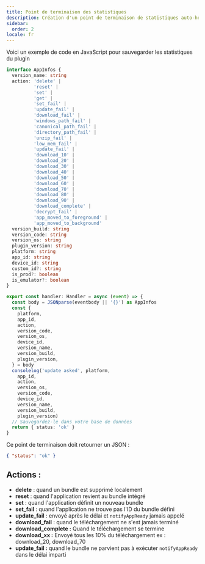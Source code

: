 ```yaml
---
title: Point de terminaison des statistiques
description: Création d'un point de terminaison de statistiques auto-hébergé
sidebar:
  order: 2
locale: fr
---
```


Voici un exemple de code en JavaScript pour sauvegarder les statistiques du plugin

```typescript
interface AppInfos {
  version_name: string
  action: 'delete' |
          'reset' |
          'set' |
          'get' |
          'set_fail' |
          'update_fail' |
          'download_fail' |
          'windows_path_fail' |
          'canonical_path_fail' |
          'directory_path_fail' |
          'unzip_fail' |
          'low_mem_fail' |
          'update_fail' |
          'download_10' |
          'download_20' |
          'download_30' |
          'download_40' |
          'download_50' |
          'download_60' |
          'download_70' |
          'download_80' |
          'download_90' |
          'download_complete' |
          'decrypt_fail' |
          'app_moved_to_foreground' |
          'app_moved_to_background'
  version_build: string
  version_code: string
  version_os: string
  plugin_version: string
  platform: string
  app_id: string
  device_id: string
  custom_id?: string
  is_prod?: boolean
  is_emulator?: boolean
}

export const handler: Handler = async (event) => {
  const body = JSONparse(eventbody || '{}') as AppInfos
  const {
    platform,
    app_id,
    action,
    version_code,
    version_os,
    device_id,
    version_name,
    version_build,
    plugin_version,
  } = body
  consolelog('update asked', platform,
    app_id,
    action,
    version_os,
    version_code,
    device_id,
    version_name,
    version_build,
    plugin_version)
  // Sauvegardez-le dans votre base de données
  return { status: 'ok' }
}
```

Ce point de terminaison doit retourner un JSON :

```json
{ "status": "ok" }
```

## Actions :

* **delete** : quand un bundle est supprimé localement
* **reset** : quand l'application revient au bundle intégré
* **set** : quand l'application définit un nouveau bundle
* **set\_fail** : quand l'application ne trouve pas l'ID du bundle défini
* **update\_fail** : envoyé après le délai et `notifyAppReady` jamais appelé
* **download\_fail** : quand le téléchargement ne s'est jamais terminé
* **download\_complete :** Quand le téléchargement se termine
* **download\_xx :** Envoyé tous les 10% du téléchargement ex : download\_20, download\_70
* **update\_fail :** quand le bundle ne parvient pas à exécuter `notifyAppReady` dans le délai imparti